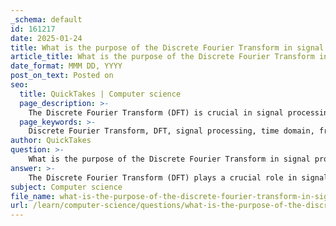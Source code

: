 ```yaml
---
_schema: default
id: 161217
date: 2025-01-24
title: What is the purpose of the Discrete Fourier Transform in signal processing?
article_title: What is the purpose of the Discrete Fourier Transform in signal processing?
date_format: MMM DD, YYYY
post_on_text: Posted on
seo:
  title: QuickTakes | Computer science
  page_description: >-
    The Discrete Fourier Transform (DFT) is crucial in signal processing for transforming signals from the time domain to the frequency domain, enabling frequency analysis, signal manipulation, and applications across various fields such as audio and image processing.
  page_keywords: >-
    Discrete Fourier Transform, DFT, signal processing, time domain, frequency domain, frequency analysis, signal manipulation, audio processing, image processing, telecommunications, real-time processing, Fourier analysis, signal characteristics
author: QuickTakes
question: >-
    What is the purpose of the Discrete Fourier Transform in signal processing?
answer: >-
    The Discrete Fourier Transform (DFT) plays a crucial role in signal processing by converting signals from the time domain into the frequency domain. This transformation is essential for analyzing and manipulating the frequency content of signals, which is a fundamental aspect of various applications in technology.\n\n### Purpose of the Discrete Fourier Transform in Signal Processing:\n\n1. **Frequency Analysis**: The DFT allows for the decomposition of a time-dependent signal into its constituent sine and cosine components. This decomposition helps in analyzing the frequency content of the signal, enabling the identification of dominant frequencies, periodicities, and trends that may not be evident in the time domain.\n\n2. **Signal Manipulation**: By transforming signals into the frequency domain, the DFT facilitates various signal processing techniques, such as filtering, modulation, and compression. For instance, unwanted noise can be filtered out by manipulating specific frequency components, leading to improved signal quality.\n\n3. **Applications Across Fields**: The DFT is widely used in numerous applications, including:\n   - **Audio Processing**: Enhancing sound quality, noise reduction, and audio compression.\n   - **Image Processing**: Techniques such as image compression (e.g., JPEG) utilize 2D extensions of the DFT to reduce file sizes while preserving essential visual information.\n   - **Telecommunications**: Modulating signals for transmission over various media, ensuring efficient communication.\n\n4. **Real-time Processing**: The DFT enables real-time processing of signals, which is critical in applications like live audio processing and telecommunications. This capability allows systems to respond immediately to incoming data, enhancing user experience and overall system performance.\n\n5. **Mathematical Foundations**: The DFT is grounded in the mathematical principles of Fourier analysis, which provide a framework for understanding signal characteristics. This understanding is vital for making informed decisions based on the data, particularly in complex systems where signal behavior is not straightforward.\n\nIn summary, the Discrete Fourier Transform is a foundational tool in signal processing that enhances our ability to analyze, manipulate, and understand signals across various applications, making it integral to modern technology.
subject: Computer science
file_name: what-is-the-purpose-of-the-discrete-fourier-transform-in-signal-processing.md
url: /learn/computer-science/questions/what-is-the-purpose-of-the-discrete-fourier-transform-in-signal-processing
---
```


&nbsp;